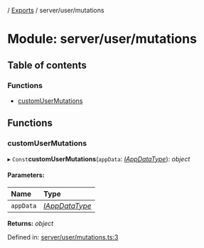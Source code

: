 [](../README.md) / [Exports](../modules.md) / server/user/mutations

# Module: server/user/mutations

## Table of contents

### Functions

- [customUserMutations](server_user_mutations.md#customusermutations)

## Functions

### customUserMutations

▸ `Const`**customUserMutations**(`appData`: [*IAppDataType*](../interfaces/server.iappdatatype.md)): *object*

#### Parameters:

Name | Type |
:------ | :------ |
`appData` | [*IAppDataType*](../interfaces/server.iappdatatype.md) |

**Returns:** *object*

Defined in: [server/user/mutations.ts:3](https://github.com/onzag/itemize/blob/55e63f2c/server/user/mutations.ts#L3)
